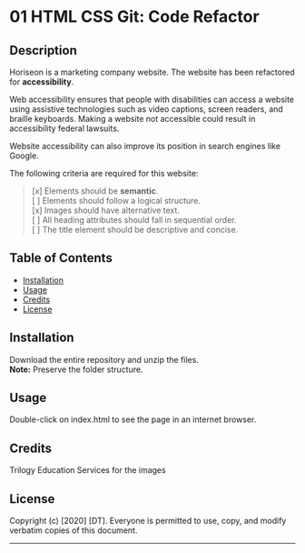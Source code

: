 # 01 HTML CSS Git: Code Refactor

## Description
Horiseon is a marketing company website. The website has been refactored for **accessibility**. 

Web accessibility ensures that people with disabilities can access a website using assistive technologies such as video captions, screen readers, and braille keyboards. Making a website not accessible could result in accessibility federal lawsuits.

Website accessibility can also improve its position in search engines like Google. 

The following criteria are required for this website:
> [x] Elements should be **semantic**.  
> [ ] Elements should follow a logical structure.  
> [x] Images should have alternative text.  
> [ ] All heading attributes should fall in sequential order.  
> [ ] The title element should be descriptive and concise.  

## Table of Contents

* [Installation](#installation)
* [Usage](#usage)
* [Credits](#credits)
* [License](#license)


## Installation

Download the entire repository and unzip the files.  
**Note:** Preserve the folder structure. 


## Usage 

Double-click on index.html to see the page in an internet browser. 


## Credits

Trilogy Education Services for the images


## License
Copyright (c) [2020] [DT]. 
Everyone is permitted to use, copy, and modify verbatim copies
 of this document.

---
